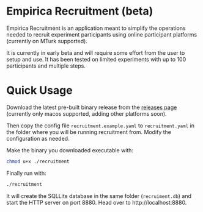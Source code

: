 # Empirica Recruitment (beta)

Empirica Recruitment is an application meant to simplify the operations needed
to recruit experiment participants using online participant platforms (currently
on MTurk supported).

It is currently in early beta and will require some effort from the user to
setup and use. It has been tested on limited experiments with up to 100
participants and multiple steps.

# Quick Usage

Download the latest pre-built binary release from the
[releases page](https://github.com/empiricaly/recruitment/releases)
(currently only macos supported, adding other platforms soon).

Then copy the config file `recruitment.example.yaml` to `recruitment.yaml` in
the folder where you will be running recruitment from. Modify the configuration
as needed.

Make the binary you downloaded executable with:

```sh
chmod u+x ./recruitment
```

Finally run with:

```sh
./recruitment
```

It will create the SQLLite database in the same folder (`recruiment.db`) and
start the HTTP server on port 8880. Head over to http://localhost:8880.
